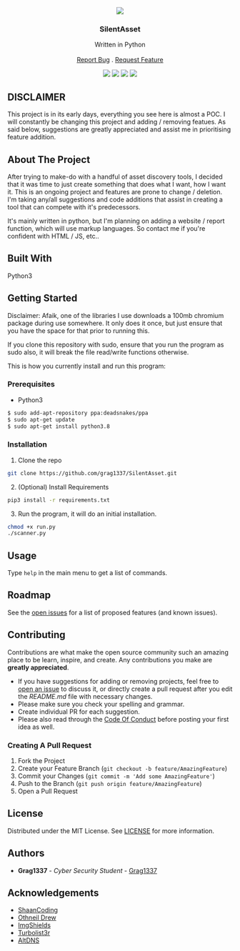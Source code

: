 <p align="center">
   <img src="https://i.ibb.co/dJdVc5M/Screenshot-2021-09-16-11-41-08.png"></img>
</p>
<p align="center">
  <h3 align="center">SilentAsset</h3>

  <p align="center">
    Written in Python
    <br/>
    <br/>
    <a href="https://github.com/Grag1337/SilentAsset/issues">Report Bug</a>
    .
    <a href="https://github.com/Grag1337/SilentAsset/issues">Request Feature</a>
  </p>
</p>

<p align="center">
<img src="https://img.shields.io/github/downloads/Grag1337/SilentAsset/total?style=for-the-badge"></img>
<img src="https://img.shields.io/github/contributors/Grag1337/SilentAsset?color=dark-green&style=for-the-badge"></img>
<img src="https://img.shields.io/github/issues/grag1337/SilentAsset?style=for-the-badge"></img>
<img src="https://img.shields.io/github/license/grag1337/SilentAsset?style=for-the-badge"></img>
</p>

## DISCLAIMER ##

This project is in its early days, everything you see here is almost a POC. I will constantly be changing this project and adding / removing featues. As said below, suggestions are greatly appreciated and assist me in prioritising feature addition. 

## About The Project

After trying to make-do with a handful of asset discovery tools, I decided that it was time to just create something that does what I want, how I want it. This is an ongoing project and features are prone to change / deletion. I'm taking any/all suggestions and code additions that assist in creating a tool that can compete with it's predecessors. 

It's mainly written in python, but I'm planning on adding a website / report function, which will use markup languages. So contact me if you're confident with HTML / JS, etc..

## Built With

Python3

## Getting Started

Disclaimer: Afaik, one of the libraries I use downloads a 100mb chromium package during use somewhere. It only does it once, but just ensure that you have the space for that prior to running this.

If you clone this repository with sudo, ensure that you run the program as sudo also, it will break the file read/write functions otherwise.

This is how you currently install and run this program:

### Prerequisites

* Python3

```sh
$ sudo add-apt-repository ppa:deadsnakes/ppa
$ sudo apt-get update
$ sudo apt-get install python3.8
```

### Installation

1. Clone the repo

```sh
git clone https://github.com/grag1337/SilentAsset.git
```

2. (Optional) Install Requirements

```sh
pip3 install -r requirements.txt
```

3. Run the program, it will do an initial installation.

```sh
chmod +x run.py
./scanner.py
```

## Usage

Type ```help``` in the main menu to get a list of commands.

## Roadmap

See the [open issues](https://github.com/Grag1337/SilentAsset/issues) for a list of proposed features (and known issues).

## Contributing

Contributions are what make the open source community such an amazing place to be learn, inspire, and create. Any contributions you make are **greatly appreciated**.
* If you have suggestions for adding or removing projects, feel free to [open an issue](https://github.com/Grag1337/SilentAsset/issues/new) to discuss it, or directly create a pull request after you edit the *README.md* file with necessary changes.
* Please make sure you check your spelling and grammar.
* Create individual PR for each suggestion.
* Please also read through the [Code Of Conduct](https://github.com/Grag1337/SilentAsset/blob/main/CODE_OF_CONDUCT.md) before posting your first idea as well.

### Creating A Pull Request

1. Fork the Project
2. Create your Feature Branch (`git checkout -b feature/AmazingFeature`)
3. Commit your Changes (`git commit -m 'Add some AmazingFeature'`)
4. Push to the Branch (`git push origin feature/AmazingFeature`)
5. Open a Pull Request

## License

Distributed under the MIT License. See [LICENSE](https://github.com/Grag1337/SilentAsset/blob/main/LICENSE) for more information.

## Authors

* **Grag1337** - *Cyber Security Student* - [Grag1337](https://github.com/grag1337/) 

## Acknowledgements

* [ShaanCoding](https://github.com/ShaanCoding/)
* [Othneil Drew](https://github.com/othneildrew/Best-README-Template)
* [ImgShields](https://shields.io/)
* [Turbolist3r](https://github.com/fleetcaptain/Turbolist3r)
* [AltDNS](https://github.com/infosec-au/altdns)
